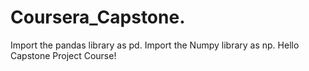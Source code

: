 # Coursera_Capstone.
Import the pandas library as pd.
Import the Numpy library as np.
Hello Capstone Project Course!
